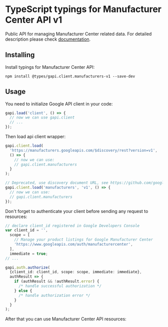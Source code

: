 # TypeScript typings for Manufacturer Center API v1

Public API for managing Manufacturer Center related data.
For detailed description please check [documentation](https://developers.google.com/manufacturers/).

## Installing

Install typings for Manufacturer Center API:

```
npm install @types/gapi.client.manufacturers-v1 --save-dev
```

## Usage

You need to initialize Google API client in your code:

```typescript
gapi.load('client', () => {
  // now we can use gapi.client
  // ...
});
```

Then load api client wrapper:

```typescript
gapi.client.load(
  'https://manufacturers.googleapis.com/$discovery/rest?version=v1',
  () => {
    // now we can use:
    // gapi.client.manufacturers
  }
);
```

```typescript
// Deprecated, use discovery document URL, see https://github.com/google/google-api-javascript-client/blob/master/docs/reference.md#----gapiclientloadname----version----callback--
gapi.client.load('manufacturers', 'v1', () => {
  // now we can use:
  // gapi.client.manufacturers
});
```

Don't forget to authenticate your client before sending any request to resources:

```typescript
// declare client_id registered in Google Developers Console
var client_id = '',
  scope = [
    // Manage your product listings for Google Manufacturer Center
    'https://www.googleapis.com/auth/manufacturercenter',
  ],
  immediate = true;
// ...

gapi.auth.authorize(
  {client_id: client_id, scope: scope, immediate: immediate},
  authResult => {
    if (authResult && !authResult.error) {
      /* handle successful authorization */
    } else {
      /* handle authorization error */
    }
  }
);
```

After that you can use Manufacturer Center API resources: <!-- TODO: make this work for multiple namespaces -->

```typescript

```
